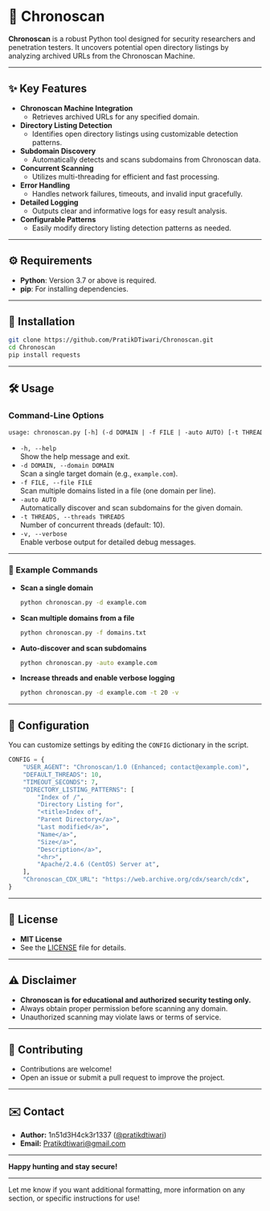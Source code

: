 # 📂 Chronoscan

**Chronoscan** is a robust Python tool designed for security researchers and penetration testers. It uncovers potential open directory listings by analyzing archived URLs from the Chronoscan Machine.

---

## ✨ Key Features

- **Chronoscan Machine Integration**
  - Retrieves archived URLs for any specified domain.
- **Directory Listing Detection**
  - Identifies open directory listings using customizable detection patterns.
- **Subdomain Discovery**
  - Automatically detects and scans subdomains from Chronoscan data.
- **Concurrent Scanning**
  - Utilizes multi-threading for efficient and fast processing.
- **Error Handling**
  - Handles network failures, timeouts, and invalid input gracefully.
- **Detailed Logging**
  - Outputs clear and informative logs for easy result analysis.
- **Configurable Patterns**
  - Easily modify directory listing detection patterns as needed.

---

## ⚙️ Requirements

- **Python**: Version 3.7 or above is required.
- **pip**: For installing dependencies.

---

## 🚀 Installation

```bash
git clone https://github.com/PratikDTiwari/Chronoscan.git
cd Chronoscan
pip install requests
```

---

## 🛠️ Usage

### Command-Line Options

```txt
usage: chronoscan.py [-h] (-d DOMAIN | -f FILE | -auto AUTO) [-t THREADS] [-v]
```

- `-h, --help`  
  Show the help message and exit.
- `-d DOMAIN, --domain DOMAIN`  
  Scan a single target domain (e.g., `example.com`).
- `-f FILE, --file FILE`  
  Scan multiple domains listed in a file (one domain per line).
- `-auto AUTO`  
  Automatically discover and scan subdomains for the given domain.
- `-t THREADS, --threads THREADS`  
  Number of concurrent threads (default: 10).
- `-v, --verbose`  
  Enable verbose output for detailed debug messages.

---

### 📝 Example Commands

- **Scan a single domain**
  ```bash
  python chronoscan.py -d example.com
  ```

- **Scan multiple domains from a file**
  ```bash
  python chronoscan.py -f domains.txt
  ```

- **Auto-discover and scan subdomains**
  ```bash
  python chronoscan.py -auto example.com
  ```

- **Increase threads and enable verbose logging**
  ```bash
  python chronoscan.py -d example.com -t 20 -v
  ```

---

## 🔧 Configuration

You can customize settings by editing the `CONFIG` dictionary in the script.

```python
CONFIG = {
    "USER_AGENT": "Chronoscan/1.0 (Enhanced; contact@example.com)",
    "DEFAULT_THREADS": 10,
    "TIMEOUT_SECONDS": 7,
    "DIRECTORY_LISTING_PATTERNS": [
        "Index of /",
        "Directory Listing for",
        "<title>Index of",
        "Parent Directory</a>",
        "Last modified</a>",
        "Name</a>",
        "Size</a>",
        "Description</a>",
        "<hr>",
        "Apache/2.4.6 (CentOS) Server at",
    ],
    "Chronoscan_CDX_URL": "https://web.archive.org/cdx/search/cdx",
}
```

---

## 📃 License

- **MIT License**
- See the [LICENSE](LICENSE) file for details.

---

## ⚠️ Disclaimer

- **Chronoscan is for educational and authorized security testing only.**
- Always obtain proper permission before scanning any domain.
- Unauthorized scanning may violate laws or terms of service.

---

## 🤝 Contributing

- Contributions are welcome!
- Open an issue or submit a pull request to improve the project.

---

## ✉️ Contact

- **Author:** 1n51d3H4ck3r1337 ([@pratikdtiwari](https://github.com/PratikDTiwari))
- **Email:** Pratikdtiwari@gmail.com

---

**Happy hunting and stay secure!**

---

Let me know if you want additional formatting, more information on any section, or specific instructions for use!
